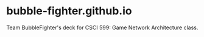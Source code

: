 # bubble-fighter.github.io
Team BubbleFighter's deck for CSCI 599: Game Network Architecture class.
